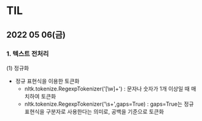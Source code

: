 # TIL



## 2022 05 06(금)


### 1. 텍스트 전처리

 (1) 정규화

 * 정규 표현식을 이용한 토큰화
   * nltk.tokenize.RegexpTokenizer('[\w]+') : 문자나 숫자가 1개 이상일 때 매치하여 토큰화
   * nltk.tokenize.RegexpTokenizer('\s+',gaps=True) : gaps=True는 정규 표현식을 구분자로 사용한다는 의미로, 공백을 기준으로 토큰화